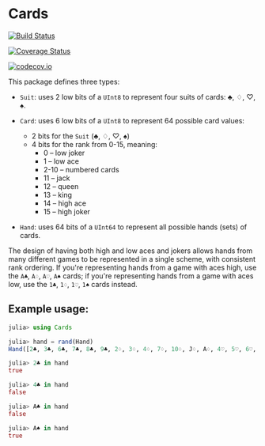# Cards

[![Build Status](https://travis-ci.org/StefanKarpinski/Cards.jl.svg?branch=master)](https://travis-ci.org/StefanKarpinski/Cards.jl)

[![Coverage Status](https://coveralls.io/repos/StefanKarpinski/Cards.jl/badge.svg?branch=master&service=github)](https://coveralls.io/github/StefanKarpinski/Cards.jl?branch=master)

[![codecov.io](http://codecov.io/github/StefanKarpinski/Cards.jl/coverage.svg?branch=master)](http://codecov.io/github/StefanKarpinski/Cards.jl?branch=master)

This package defines three types:

* `Suit`: uses 2 low bits of a `UInt8` to represent four suits of cards: ♣, ♢, ♡, ♠.

* `Card`: uses 6 low bits of a `UInt8` to represent 64 possible card values:
  * 2 bits for the `Suit` (♣, ♢, ♡, ♠)
  * 4 bits for the rank from 0-15, meaning:
    * 0 – low joker
    * 1 – low ace
    * 2-10 – numbered cards
    * 11 – jack
    * 12 – queen
    * 13 – king
    * 14 – high ace
    * 15 – high joker

* `Hand`: uses 64 bits of a `UInt64` to represent all possible hands (sets) of cards.

The design of having both high and low aces and jokers allows hands from many different games to be represented in a single scheme, with consistent rank ordering. If you're representing hands from a game with aces high, use the `A♣`, `A♢`, `A♡`, `A♠` cards; if you're representing hands from a game with aces low, use the `1♣`, `1♢`, `1♡`, `1♠` cards instead.

## Example usage:

```julia
julia> using Cards

julia> hand = rand(Hand)
Hand([2♣, 3♣, 6♣, 7♣, 8♣, 9♣, 2♢, 3♢, 4♢, 7♢, 10♢, J♢, A♢, 4♡, 5♡, 6♡, 7♡, Q♡, K♡, A♡, 4♠, 6♠, 9♠, K♠, A♠])

julia> 2♣ in hand
true

julia> 4♣ in hand
false

julia> A♣ in hand
false

julia> A♠ in hand
true
```

